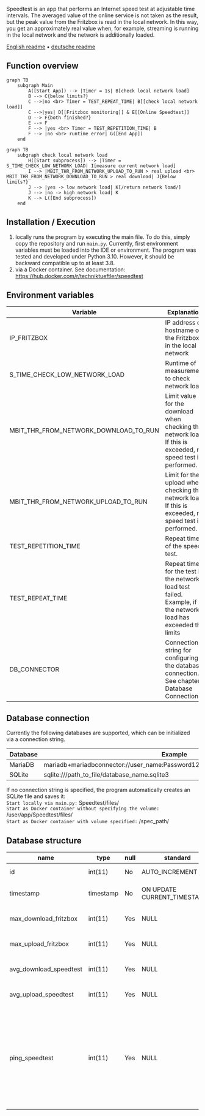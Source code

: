 Speedtest is an app that performs an Internet speed test at adjustable time intervals. The averaged value of the online service is not taken as the result, but the peak value from the Fritzbox is read in the local network. In this way, you get an approximately real value when, for example, streaming is running in the local network and the network is additionally loaded.

[English readme](https://github.com/Technik-Tueftler/Speedtest/blob/main/README.md)
 • [deutsche readme](https://github.com/willmcgugan/rich/blob/master/README.de.md)

## Function overview 
```mermaid
graph TB
    subgraph Main
        A([Start App]) --> |Timer = 1s| B[check local network load]
        B --> C{below limits?}
        C -->|no <br> Timer = TEST_REPEAT_TIME| B[[check local network load]]
        C -->|yes| D[[Fritzbox monitoring]] & E[[Online Speedtest]]
        D --> F{both finished?}
        E --> F
        F --> |yes <br> Timer = TEST_REPETITION_TIME| B
        F --> |no <br> runtime error| G([End App])
    end
```

```mermaid
graph TB
    subgraph check local network load
        H([Start subprocess]) --> |Timer = S_TIME_CHECK_LOW_NETWORK_LOAD| I[measure current network load]
        I --> |MBIT_THR_FROM_NETWORK_UPLOAD_TO_RUN > real upload <br> MBIT_THR_FROM_NETWORK_DOWNLOAD_TO_RUN > real download| J{Below limits?}
        J --> |yes -> low network load| K[/return network load/]
        J --> |no -> high network load| K
        K --> L([End subprocess])
    end
```

## Installation / Execution
1. locally runs the program by executing the main file. To do this, simply copy the repository and run `main.py`. Currently, first environment variables must be loaded into the IDE or environment. The program was tested and developed under Python 3.10. However, it should be backward compatible up to at least 3.8.
2. via a Docker container. See documentation: <https://hub.docker.com/r/techniktueftler/speedtest>

## Environment variables
|Variable|Explanation|Unit|Default value|
|---|---|---|---|
|IP_FRITZBOX|IP address or hostname of the Fritzbox in the local network|-|fritz.box|
|S_TIME_CHECK_LOW_NETWORK_LOAD|Runtime of measurement to check network load|seconds|10|
|MBIT_THR_FROM_NETWORK_DOWNLOAD_TO_RUN|Limit value for the download when checking the network load. If this is exceeded, no speed test is performed.|Mbit/s|10|
|MBIT_THR_FROM_NETWORK_UPLOAD_TO_RUN|Limit for the upload when checking the network load. If this is exceeded, no speed test is performed.|Mbit/s|2|
|TEST_REPETITION_TIME|Repeat time of the speed test.|seconds|21600|
|TEST_REPEAT_TIME|Repeat time for the test if the network load test failed. Example, if the network load has exceeded the limits |seconds|3600|
|DB_CONNECTOR|Connection string for configuring the database connection. See chapter Database Connections.|-|sqlite:///./Speedtest/files/measurements.sqlite3|


## Database connection
Currently the following databases are supported, which can be initialized via a connection string.

|Database|Example|
|---|---|
|MariaDB|mariadb+mariadbconnector://user_name:Password123!@127.0.0.1:3306/database_name|
|SQLite|sqlite:///path_to_file/database_name.sqlite3|

If no connection string is specified, the program automatically creates an SQLite file and saves it:  
`Start locally via main.py:` Speedtest/files/  
`Start as Docker container without specifying the volume:` /user/app/Speedtest/files/  
`Start as Docker container with volume specified:` /spec_path/  

## Database structure
|name|type|null|standard|explanation|unit|
|---|---|---|---|---|---|
|id|int(11)|No|AUTO_INCREMENT|Unique ID of the entry|-|
|timestamp|timestamp|No|ON UPDATE CURRENT_TIMESTAMP()|Time of finished and entered measurement|-|
|max_download_fritzbox|int(11)|Yes|NULL|Maximum value for download from Fritzbox|Bits/s|
|max_upload_fritzbox|int(11)|Yes|NULL|Maximum value for upload from Fritzbox|Bits/s|
|avg_download_speedtest|int(11)|Yes|NULL|Returned value for download from www.speedtest.net|Bits/s|
|avg_upload_speedtest|int(11)|Yes|NULL|Returned value for upload of www.speedtest.net|bits/s|
|ping_speedtest|int(11)|Yes|NULL|Returned value for the response time of www.speedtest.net. This value varies widely and is usually very high. The assumption is that the program runtime is also included here and does not reflect the true response time.|ms|

